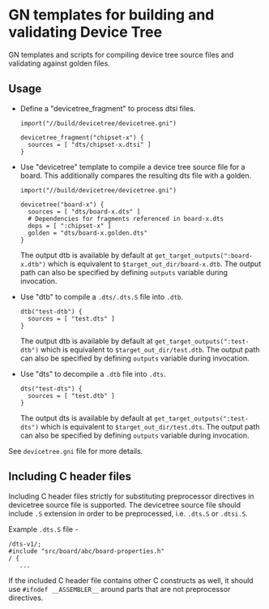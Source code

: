# GN templates for building and validating Device Tree

GN templates and scripts for compiling device tree source files and validating against golden files.

## Usage
* Define a "devicetree_fragment" to process dtsi files.
  ```
  import("//build/devicetree/devicetree.gni")

  devicetree_fragment("chipset-x") {
    sources = [ "dts/chipset-x.dtsi" ]
  }
  ```

* Use "devicetree" template to compile a device tree source file for a board. This additionally compares the resulting dts file with a golden.
  ```
  import("//build/devicetree/devicetree.gni")

  devicetree("board-x") {
    sources = [ "dts/board-x.dts" ]
    # Dependencies for fragments referenced in board-x.dts
    deps = [ ":chipset-x" ]
    golden = "dts/board-x.golden.dts"
  }
  ```
  The output dtb is available by default at `get_target_outputs(":board-x.dtb")` which is equivalent
  to `$target_out_dir/board-x.dtb`. The output path can also be specified by defining `outputs`
  variable during invocation.

* Use "dtb" to compile a `.dts/.dts.S` file into `.dtb`.
  ```
  dtb("test-dtb") {
    sources = [ "test.dts" ]
  }
  ```
  The output dtb is available by default at `get_target_outputs(":test-dtb")` which is equivalent to
  `$target_out_dir/test.dtb`. The output path can also be specified by defining `outputs` variable
  during invocation.

* Use "dts" to decompile a `.dtb` file into `.dts`.
  ```
  dts("test-dts") {
    sources = [ "test.dtb" ]
  }
  ```
  The output dts is available by default at `get_target_outputs(":test-dts")` which is equivalent to
  `$target_out_dir/test.dts`. The output path can also be specified by defining `outputs` variable
  during invocation.

See  `devicetree.gni` file for more details.

## Including C header files

Including C header files strictly for substituting preprocessor directives in devicetree source file is supported.
The devicetree source file should include `.S` extension in order to be preprocessed, i.e. `.dts.S` or `.dtsi.S`.

Example `.dts.S` file -
```
/dts-v1/;
#include "src/board/abc/board-properties.h"
/ {
   ...
```
If the included C header file contains other C constructs as well, it should use `#ifndef __ASSEMBLER__` around parts
that are not preprocessor directives.
